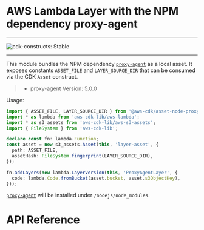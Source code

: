 # AWS Lambda Layer with the NPM dependency proxy-agent
<!--BEGIN STABILITY BANNER-->

---

![cdk-constructs: Stable](https://img.shields.io/badge/cdk--constructs-stable-success.svg?style=for-the-badge)

---

<!--END STABILITY BANNER-->

This module bundles the NPM dependency [`proxy-agent`](https://www.npmjs.com/package/proxy-agent)
as a local asset. It exposes constants `ASSET_FILE` and `LAYER_SOURCE_DIR` that can be consumed
via the CDK `Asset` construct.

> - proxy-agent Version: 5.0.0

Usage:

```ts
import { ASSET_FILE, LAYER_SOURCE_DIR } from '@aws-cdk/asset-node-proxy-agent';
import * as lambda from 'aws-cdk-lib/aws-lambda';
import * as s3_assets from 'aws-cdk-lib/aws-s3-assets';
import { FileSystem } from 'aws-cdk-lib';

declare const fn: lambda.Function;
const asset = new s3_assets.Asset(this, 'layer-asset', {
  path: ASSET_FILE,
  assetHash: FileSystem.fingerprint(LAYER_SOURCE_DIR),
});

fn.addLayers(new lambda.LayerVersion(this, 'ProxyAgentLayer', {
  code: lambda.Code.fromBucket(asset.bucket, asset.s3ObjectKey),
}));
```

[`proxy-agent`](https://www.npmjs.com/package/proxy-agent) will be installed under `/nodejs/node_modules`.

# API Reference <a name="API Reference" id="api-reference"></a>





